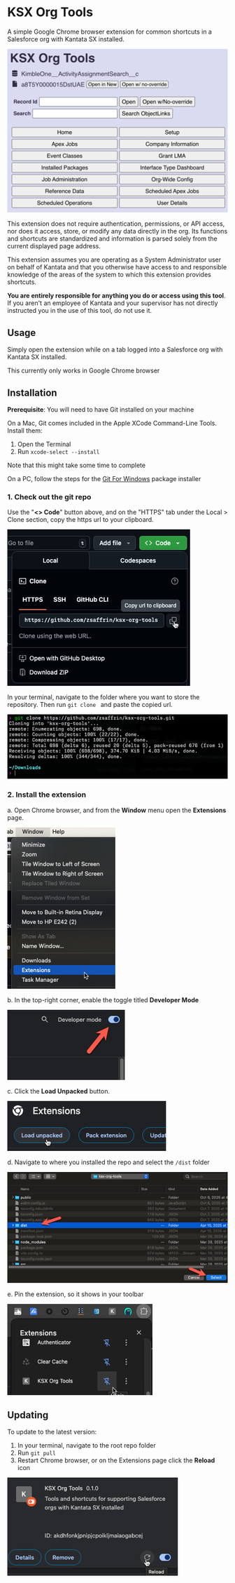 # KSX Org Tools

A simple Google Chrome browser extension for common shortcuts in a Salesforce org with Kantata SX installed.

![KSX Org Tools Screenshot](docs/ksxorgtools.png)

This extension does not require authentication, permissions, or API access, nor does it access, store, or modify any data directly in the org. Its functions and shortcuts are standardized and information is parsed solely from the current displayed page address.

This extension assumes you are operating as a System Administrator user on behalf of Kantata and that you otherwise have access to and responsible knowledge of the areas of the system to which this extension provides shortcuts.

**You are entirely responsible for anything you do or access using this tool**. If you aren't an employee of Kantata and your supervisor has not directly instructed you in the use of this tool, do not use it.

## Usage

Simply open the extension while on a tab logged into a Salesforce org with Kantata SX installed.

This currently only works in Google Chrome browser

## Installation

**Prerequisite**: You will need to have Git installed on your machine

On a Mac, Git comes included in the Apple XCode Command-Line Tools. Install them:

1. Open the Terminal
2. Run `xcode-select --install`

Note that this might take some time to complete

On a PC, follow the steps for the [Git For Windows](https://gitforwindows.org/) package installer

### 1. Check out the git repo

Use the "**<> Code**" button above, and on the "HTTPS" tab under the Local > Clone section, copy the https url to your clipboard.

![Copy repo url](docs/copyrepo.png)

In your terminal, navigate to the folder where you want to store the repository. Then run `git clone ` and paste the copied url.

![Git clone](docs/gitclone.png)

### 2. Install the extension

a. Open Chrome browser, and from the **Window** menu open the **Extensions** page.

![Extensions menu](docs/extensionsmenu.png)

b. In the top-right corner, enable the toggle titled **Developer Mode**

![Developer mode](docs/developermode.png)

c. Click the **Load Unpacked** button.

![Load Unpacked](docs/loadunpacked.png)

d. Navigate to where you installed the repo and select the `/dist` folder

![Select dist folder](docs/selectdist.png)

e. Pin the extension, so it shows in your toolbar

![Pin extension](docs/pinextension.png)

## Updating

To update to the latest version:

1. In your terminal, navigate to the root repo folder
2. Run `git pull`
3. Restart Chrome browser, or on the Extensions page click the **Reload** icon

![Reload extension](docs/reloadextension.png)
